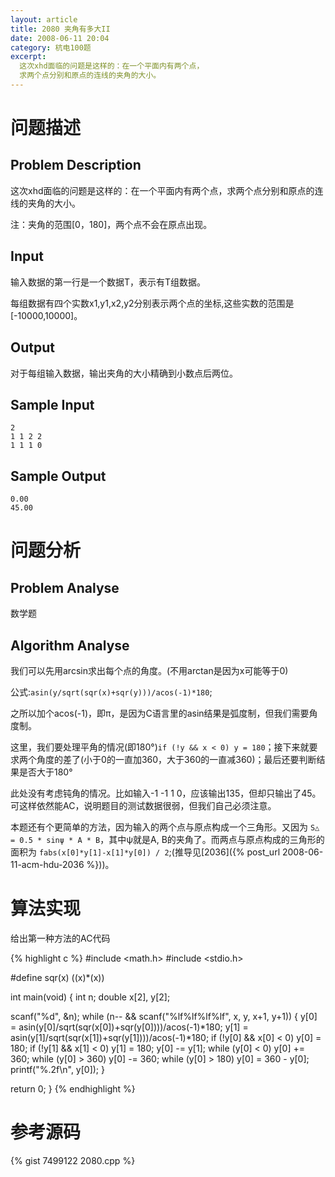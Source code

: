 ```yaml
---
layout: article
title: 2080 夹角有多大II
date: 2008-06-11 20:04
category: 杭电100题
excerpt:
  这次xhd面临的问题是这样的：在一个平面内有两个点，
  求两个点分别和原点的连线的夹角的大小。
---
```

# 问题描述

## Problem Description

这次xhd面临的问题是这样的：在一个平面内有两个点，求两个点分别和原点的连线的夹角的大小。

注：夹角的范围[0，180]，两个点不会在原点出现。

## Input

输入数据的第一行是一个数据T，表示有T组数据。

每组数据有四个实数x1,y1,x2,y2分别表示两个点的坐标,这些实数的范围是[-10000,10000]。

## Output

对于每组输入数据，输出夹角的大小精确到小数点后两位。

## Sample Input

    2
    1 1 2 2
    1 1 1 0

## Sample Output

    0.00
    45.00

# 问题分析

## Problem Analyse

数学题

## Algorithm Analyse

我们可以先用arcsin求出每个点的角度。(不用arctan是因为x可能等于0)

公式:`asin(y/sqrt(sqr(x)+sqr(y)))/acos(-1)*180`;

之所以加个acos(-1)，即π，是因为C语言里的asin结果是弧度制，但我们需要角度制。

这里，我们要处理平角的情况(即180°)`if (!y && x < 0) y = 180`；接下来就要求两个角度的差了(小于0的一直加360，大于360的一直减360)；最后还要判断结果是否大于180°

此处没有考虑钝角的情况。比如输入-1 -1 1 0，应该输出135，但却只输出了45。可这样依然能AC，说明题目的测试数据很弱，但我们自己必须注意。

本题还有个更简单的方法，因为输入的两个点与原点构成一个三角形。又因为 `S△ = 0.5 * sinψ * A * B`，其中ψ就是A, B的夹角了。而两点与原点构成的三角形的面积为 `fabs(x[0]*y[1]-x[1]*y[0]) / 2`;(推导见[2036]({% post_url 2008-06-11-acm-hdu-2036 %}))。

# 算法实现

给出第一种方法的AC代码

{% highlight c %}
#include <math.h>
#include <stdio.h>

#define sqr(x) ((x)*(x))

int main(void)
{
  int n;
  double x[2], y[2];
  
  scanf("%d", &n);
  while (n-- && scanf("%lf%lf%lf%lf", x, y, x+1, y+1))
  {
    y[0] = asin(y[0]/sqrt(sqr(x[0])+sqr(y[0])))/acos(-1)*180;
    y[1] = asin(y[1]/sqrt(sqr(x[1])+sqr(y[1])))/acos(-1)*180;
    if (!y[0] && x[0] < 0) y[0] = 180;
    if (!y[1] && x[1] < 0) y[1] = 180;
    y[0] -= y[1];
    while (y[0] < 0) y[0] += 360;
    while (y[0] > 360) y[0] -= 360;
    while (y[0] > 180) y[0] = 360 - y[0];
    printf("%.2f\n", y[0]);
  }
  
  return 0;
}
{% endhighlight %}

# 参考源码

{% gist 7499122 2080.cpp %}
